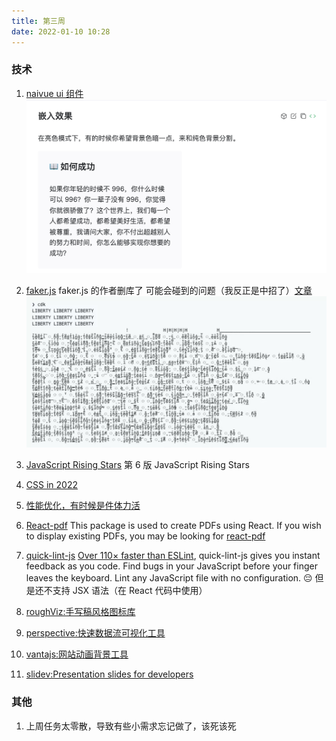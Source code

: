 ```yaml
---
title: 第三周
date: 2022-01-10 10:28
---
```

### 技术
1. [naivue ui 组件](https://www.naiveui.com)![](./_image/2022-01-10/2022-01-10-13-15-06@2x.png)
2. [faker.js](https://github.com/marak/Faker.js/)
    faker.js 的作者删库了
    可能会碰到的问题（我反正是中招了）[文章](https://www.jiqizhixin.com/articles/2022-01-10-2)
![](./_image/2022-01-14/2022-01-14-13-05-11@2x.jpg)


3. [JavaScript Rising Stars](https://risingstars.js.org/2021/en)
    第 6 版 JavaScript Rising Stars
4. [CSS in 2022](https://www.bram.us/2021/12/27/css-in-2022/)
5. [性能优化，有时候是件体力活](https://mp.weixin.qq.com/s/_BKgmMtC6n3mAznCKDQUyA)
6. [React-pdf](https://github.com/diegomura/react-pdf)
    This package is used to create PDFs using React. If you wish to display existing PDFs, you may be looking for [react-pdf](https://github.com/wojtekmaj/react-pdf)
7. [quick-lint-js](https://quick-lint-js.com/)
   [ Over 110× faster than ESLint](https://quick-lint-js.com/benchmarks/), quick-lint-js gives you instant feedback as you code. Find bugs in your JavaScript before your finger leaves the keyboard. Lint any JavaScript file with no configuration.
    😔 但是还不支持 JSX 语法（在 React 代码中使用）
8. [roughViz:手写稿风格图标库](https://github.com/jwilber/roughViz)
9. [perspective:快速数据流可视化工具](https://perspective.finos.org/)
10. [vantajs:网站动画背景工具](https://www.vantajs.com/)
11. [slidev:Presentation slides for developers](https://github.com/slidevjs/slidev)
### 其他
1. 上周任务太零散，导致有些小需求忘记做了，该死该死